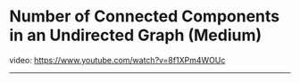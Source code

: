 Number of Connected Components in an Undirected Graph (Medium)
===

video: https://www.youtube.com/watch?v=8f1XPm4WOUc

---
